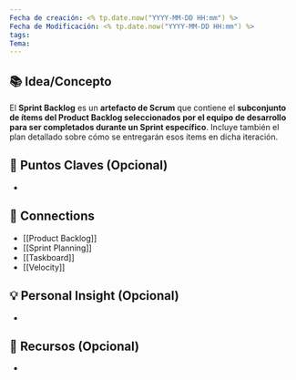 ```yaml
---
Fecha de creación: <% tp.date.now("YYYY-MM-DD HH:mm") %>
Fecha de Modificación: <% tp.date.now("YYYY-MM-DD HH:mm") %>
tags: 
Tema:
---
```



## 📚 Idea/Concepto 

El **Sprint Backlog** es un **artefacto de Scrum** que contiene el **subconjunto de ítems del Product Backlog seleccionados por el equipo de desarrollo para ser completados durante un Sprint específico**. Incluye también el plan detallado sobre cómo se entregarán esos ítems en dicha iteración.
## 📌 Puntos Claves (Opcional)
- 

## 🔗 Connections
- [[Product Backlog]]
- [[Sprint Planning]]
- [[Taskboard]]
- [[Velocity]]

## 💡 Personal Insight (Opcional)
- 
## 🧾 Recursos (Opcional)
- 